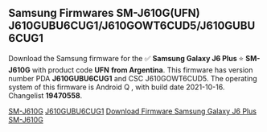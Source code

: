 <h2>Samsung Firmwares SM-J610G(UFN) J610GUBU6CUG1/J610GOWT6CUD5/J610GUBU6CUG1</h2>
Download the Samsung firmware for the ✅ <strong>Samsung Galaxy J6 Plus </strong> ⭐ <strong>SM-J610G</strong> with product code <strong>UFN</strong> <strong> from Argentina</strong>. This firmware has version number PDA <strong>J610GUBU6CUG1</strong> and CSC J610GOWT6CUD5. The operating system of this firmware is Android Q , with build date 2021-10-16. Changelist <strong>19470558</strong>.


[SM-J610G](https://samfirm.shop/samsung/model/SM-J610G)
[J610GUBU6CUG1](https://samfirm.shop/samsung/pda/J610GUBU6CUG1)
[Download Firmware Samsung Galaxy J6 Plus SM-J610G](https://samfirm.shop/samsung/firmware/465706)
